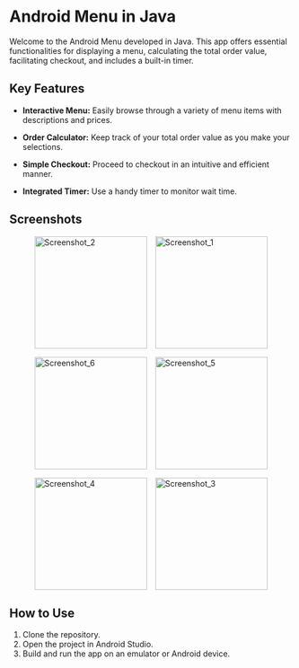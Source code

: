# Android Menu in Java

Welcome to the Android Menu developed in Java. This app offers essential functionalities for displaying a menu, calculating the total order value, facilitating checkout, and includes a built-in timer.

## Key Features

- **Interactive Menu:** Easily browse through a variety of menu items with descriptions and prices.
  
- **Order Calculator:** Keep track of your total order value as you make your selections.

- **Simple Checkout:** Proceed to checkout in an intuitive and efficient manner.

- **Integrated Timer:** Use a handy timer to monitor wait time.

## Screenshots

<div style="display: flex; justify-content: center; gap: 15px; flex-wrap: wrap;">
  <img src="https://github.com/viniciusmecosta/menu_android_java/assets/118303495/47a891e0-2e7f-4486-a1bb-ee4c6e5f17e4" width="200" alt="Screenshot_2">
  <img src="https://github.com/viniciusmecosta/menu_android_java/assets/118303495/dc647b8f-d72a-4634-87f7-a3ebc317ffe6" width="200" alt="Screenshot_1">
  <img src="https://github.com/viniciusmecosta/menu_android_java/assets/118303495/53898127-c11c-4701-a19e-36bf5d2f16e7" width="200" alt="Screenshot_6">
  <img src="https://github.com/viniciusmecosta/menu_android_java/assets/118303495/be39238f-c193-44a2-a123-3f131f6513c0" width="200" alt="Screenshot_5">
  <img src="https://github.com/viniciusmecosta/menu_android_java/assets/118303495/fda2ec63-c5fe-4714-a4bb-147e7b944c85" width="200" alt="Screenshot_4">
  <img src="https://github.com/viniciusmecosta/menu_android_java/assets/118303495/456328ca-4a62-42ea-9dc7-30e01888a56c" width="200" alt="Screenshot_3">
</div>

## How to Use

1. Clone the repository.
2. Open the project in Android Studio.
3. Build and run the app on an emulator or Android device.
